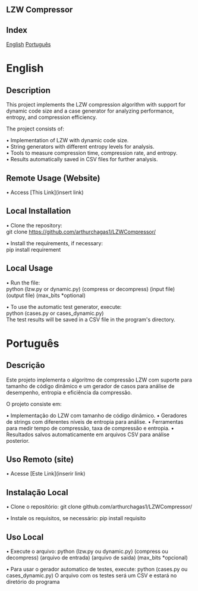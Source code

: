 ## LZW Compressor

## Index
[English](#english)
[Português](#portugues)

# English

## Description

This project implements the LZW compression algorithm with support for dynamic code size and a case generator for analyzing performance, entropy, and compression efficiency.

The project consists of:

• Implementation of LZW with dynamic code size.  
• String generators with different entropy levels for analysis.  
• Tools to measure compression time, compression rate, and entropy.  
• Results automatically saved in CSV files for further analysis.

## Remote Usage (Website)

• Access [This Link](insert link)

## Local Installation

• Clone the repository:  
git clone https://github.com/arthurchagas1/LZWCompressor/

• Install the requirements, if necessary:  
pip install requirement

## Local Usage

• Run the file:  
python (lzw.py or dynamic.py) (compress or decompress) (input file) (output file) (max_bits *optional)

• To use the automatic test generator, execute:  
python (cases.py or cases_dynamic.py)  
The test results will be saved in a CSV file in the program's directory.


# Português

## Descrição

Este projeto implementa o algoritmo de compressão LZW com suporte para tamanho de código dinâmico e um gerador de casos para análise de desempenho, entropia e eficiência da compressão.

O projeto consiste em:

• Implementação do LZW com tamanho de código dinâmico.
• Geradores de strings com diferentes níveis de entropia para análise.
• Ferramentas para medir tempo de compressão, taxa de compressão e entropia.
• Resultados salvos automaticamente em arquivos CSV para análise posterior.

## Uso Remoto (site)

• Acesse [Este Link](inserir link)

## Instalação Local

• Clone o repositório: 
git clone github.com/arthurchagas1/LZWCompressor/

• Instale os requisitos, se necessário:
pip install requisito

## Uso Local

• Execute o arquivo:
python (lzw.py ou dynamic.py) (compress ou decompress) (arquivo de entrada) (arquivo de saida) (max_bits *opcional)

• Para usar o gerador automatico de testes, execute:
python (cases.py ou cases_dynamic.py)
O arquivo com os testes será um CSV e estará no diretório do programa

